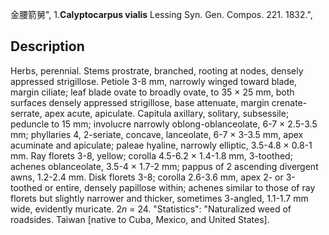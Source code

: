 金腰箭舅",
1.**Calyptocarpus vialis** Lessing Syn. Gen. Compos. 221. 1832.",

## Description
Herbs, perennial. Stems prostrate, branched, rooting at nodes, densely appressed strigillose. Petiole 3-8 mm, narrowly winged toward blade, margin ciliate; leaf blade ovate to broadly ovate, to 35 × 25 mm, both surfaces densely appressed strigillose, base attenuate, margin crenate-serrate, apex acute, apiculate. Capitula axillary, solitary, subsessile; peduncle to 15 mm; involucre narrowly oblong-oblanceolate, 6-7 × 2.5-3.5 mm; phyllaries 4, 2-seriate, concave, lanceolate, 6-7 × 3-3.5 mm, apex acuminate and apiculate; paleae hyaline, narrowly elliptic, 3.5-4.8 × 0.8-1 mm. Ray florets 3-8, yellow; corolla 4.5-6.2 × 1.4-1.8 mm, 3-toothed; achenes oblanceolate, 3.5-4 × 1.7-2 mm; pappus of 2 ascending divergent awns, 1.2-2.4 mm. Disk florets 3-8; corolla 2.6-3.6 mm, apex 2- or 3-toothed or entire, densely papillose within; achenes similar to those of ray florets but slightly narrower and thicker, sometimes 3-angled, 1.1-1.7 mm wide, evidently muricate. 2*n* = 24.
  "Statistics": "Naturalized weed of roadsides. Taiwan [native to Cuba, Mexico, and United States].
